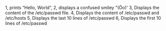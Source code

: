 1, prints “Hello, World”,
2, displays a confused smiley "(Ôo)'
3, Displays the content of the /etc/passwd file.
4, Displays the content of /etc/passwd and /etc/hosts
5, Displays the last 10 lines of /etc/passwd
6, Displays the first 10 lines of /etc/passwd

